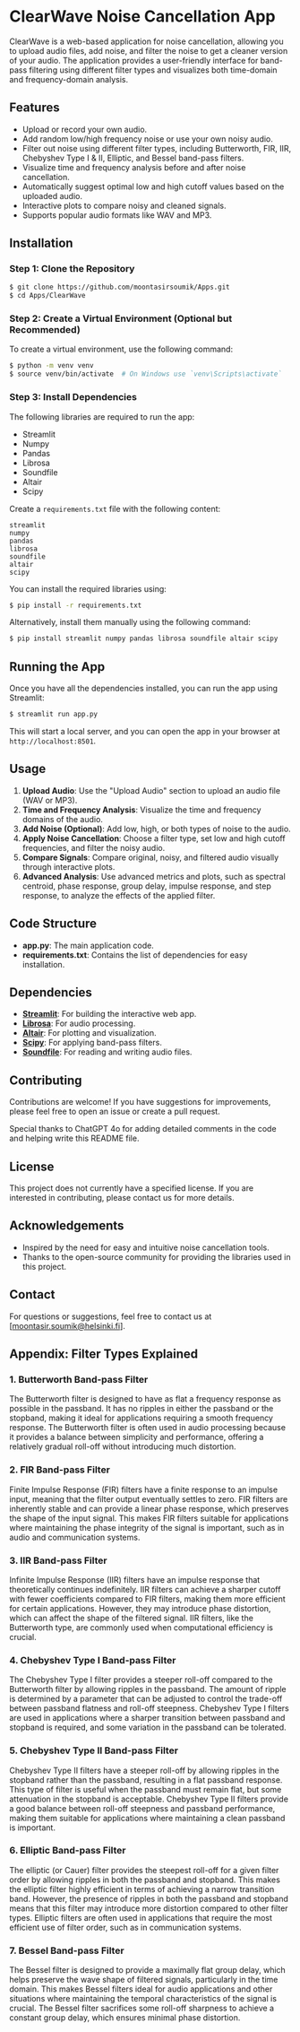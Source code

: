 # ClearWave Noise Cancellation App

ClearWave is a web-based application for noise cancellation, allowing you to upload audio files, add noise, and filter the noise to get a cleaner version of your audio. The application provides a user-friendly interface for band-pass filtering using different filter types and visualizes both time-domain and frequency-domain analysis.

## Features

- Upload or record your own audio.
- Add random low/high frequency noise or use your own noisy audio.
- Filter out noise using different filter types, including Butterworth, FIR, IIR, Chebyshev Type I & II, Elliptic, and Bessel band-pass filters.
- Visualize time and frequency analysis before and after noise cancellation.
- Automatically suggest optimal low and high cutoff values based on the uploaded audio.
- Interactive plots to compare noisy and cleaned signals.
- Supports popular audio formats like WAV and MP3.

## Installation

### Step 1: Clone the Repository
```sh
$ git clone https://github.com/moontasirsoumik/Apps.git
$ cd Apps/ClearWave
```

### Step 2: Create a Virtual Environment (Optional but Recommended)
To create a virtual environment, use the following command:
```sh
$ python -m venv venv
$ source venv/bin/activate  # On Windows use `venv\Scripts\activate`
```

### Step 3: Install Dependencies
The following libraries are required to run the app:
- Streamlit
- Numpy
- Pandas
- Librosa
- Soundfile
- Altair
- Scipy

Create a `requirements.txt` file with the following content:
```
streamlit
numpy
pandas
librosa
soundfile
altair
scipy
```

You can install the required libraries using:
```sh
$ pip install -r requirements.txt
```
Alternatively, install them manually using the following command:
```sh
$ pip install streamlit numpy pandas librosa soundfile altair scipy
```

## Running the App
Once you have all the dependencies installed, you can run the app using Streamlit:
```sh
$ streamlit run app.py
```
This will start a local server, and you can open the app in your browser at `http://localhost:8501`.

## Usage
1. **Upload Audio**: Use the "Upload Audio" section to upload an audio file (WAV or MP3).
2. **Time and Frequency Analysis**: Visualize the time and frequency domains of the audio.
3. **Add Noise (Optional)**: Add low, high, or both types of noise to the audio.
4. **Apply Noise Cancellation**: Choose a filter type, set low and high cutoff frequencies, and filter the noisy audio.
5. **Compare Signals**: Compare original, noisy, and filtered audio visually through interactive plots.
6. **Advanced Analysis**: Use advanced metrics and plots, such as spectral centroid, phase response, group delay, impulse response, and step response, to analyze the effects of the applied filter.

## Code Structure
- **app.py**: The main application code.
- **requirements.txt**: Contains the list of dependencies for easy installation.

## Dependencies
- **[Streamlit](https://streamlit.io/)**: For building the interactive web app.
- **[Librosa](https://librosa.org/)**: For audio processing.
- **[Altair](https://altair-viz.github.io/)**: For plotting and visualization.
- **[Scipy](https://www.scipy.org/)**: For applying band-pass filters.
- **[Soundfile](https://pysoundfile.readthedocs.io/en/latest/)**: For reading and writing audio files.

## Contributing
Contributions are welcome! If you have suggestions for improvements, please feel free to open an issue or create a pull request.

Special thanks to ChatGPT 4o for adding detailed comments in the code and helping write this README file.

## License
This project does not currently have a specified license. If you are interested in contributing, please contact us for more details.

## Acknowledgements
- Inspired by the need for easy and intuitive noise cancellation tools.
- Thanks to the open-source community for providing the libraries used in this project.

## Contact
For questions or suggestions, feel free to contact us at [moontasir.soumik@helsinki.fi].

## Appendix: Filter Types Explained

### 1. Butterworth Band-pass Filter
The Butterworth filter is designed to have as flat a frequency response as possible in the passband. It has no ripples in either the passband or the stopband, making it ideal for applications requiring a smooth frequency response. The Butterworth filter is often used in audio processing because it provides a balance between simplicity and performance, offering a relatively gradual roll-off without introducing much distortion.

### 2. FIR Band-pass Filter
Finite Impulse Response (FIR) filters have a finite response to an impulse input, meaning that the filter output eventually settles to zero. FIR filters are inherently stable and can provide a linear phase response, which preserves the shape of the input signal. This makes FIR filters suitable for applications where maintaining the phase integrity of the signal is important, such as in audio and communication systems.

### 3. IIR Band-pass Filter
Infinite Impulse Response (IIR) filters have an impulse response that theoretically continues indefinitely. IIR filters can achieve a sharper cutoff with fewer coefficients compared to FIR filters, making them more efficient for certain applications. However, they may introduce phase distortion, which can affect the shape of the filtered signal. IIR filters, like the Butterworth type, are commonly used when computational efficiency is crucial.

### 4. Chebyshev Type I Band-pass Filter
The Chebyshev Type I filter provides a steeper roll-off compared to the Butterworth filter by allowing ripples in the passband. The amount of ripple is determined by a parameter that can be adjusted to control the trade-off between passband flatness and roll-off steepness. Chebyshev Type I filters are used in applications where a sharper transition between passband and stopband is required, and some variation in the passband can be tolerated.

### 5. Chebyshev Type II Band-pass Filter
Chebyshev Type II filters have a steeper roll-off by allowing ripples in the stopband rather than the passband, resulting in a flat passband response. This type of filter is useful when the passband must remain flat, but some attenuation in the stopband is acceptable. Chebyshev Type II filters provide a good balance between roll-off steepness and passband performance, making them suitable for applications where maintaining a clean passband is important.

### 6. Elliptic Band-pass Filter
The elliptic (or Cauer) filter provides the steepest roll-off for a given filter order by allowing ripples in both the passband and stopband. This makes the elliptic filter highly efficient in terms of achieving a narrow transition band. However, the presence of ripples in both the passband and stopband means that this filter may introduce more distortion compared to other filter types. Elliptic filters are often used in applications that require the most efficient use of filter order, such as in communication systems.

### 7. Bessel Band-pass Filter
The Bessel filter is designed to provide a maximally flat group delay, which helps preserve the wave shape of filtered signals, particularly in the time domain. This makes Bessel filters ideal for audio applications and other situations where maintaining the temporal characteristics of the signal is crucial. The Bessel filter sacrifices some roll-off sharpness to achieve a constant group delay, which ensures minimal phase distortion.
